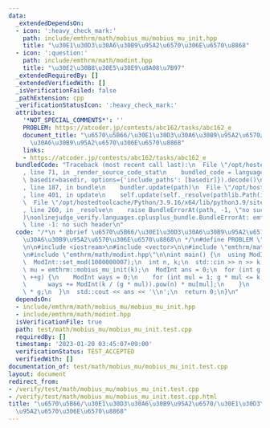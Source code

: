 ```yaml
---
data:
  _extendedDependsOn:
  - icon: ':heavy_check_mark:'
    path: include/emthrm/math/mobius_mu/mobius_mu_init.hpp
    title: "\u30E1\u30D3\u30A6\u30B9\u95A2\u6570\u306E\u6570\u8868"
  - icon: ':question:'
    path: include/emthrm/math/modint.hpp
    title: "\u30E2\u30B8\u30E5\u30E9\u8A08\u7B97"
  _extendedRequiredBy: []
  _extendedVerifiedWith: []
  _isVerificationFailed: false
  _pathExtension: cpp
  _verificationStatusIcon: ':heavy_check_mark:'
  attributes:
    '*NOT_SPECIAL_COMMENTS*': ''
    PROBLEM: https://atcoder.jp/contests/abc162/tasks/abc162_e
    document_title: "\u6570\u5B66/\u30E1\u30D3\u30A6\u30B9\u95A2\u6570/\u30E1\u30D3\
      \u30A6\u30B9\u95A2\u6570\u306E\u6570\u8868"
    links:
    - https://atcoder.jp/contests/abc162/tasks/abc162_e
  bundledCode: "Traceback (most recent call last):\n  File \"/opt/hostedtoolcache/Python/3.9.16/x64/lib/python3.9/site-packages/onlinejudge_verify/documentation/build.py\"\
    , line 71, in _render_source_code_stat\n    bundled_code = language.bundle(stat.path,\
    \ basedir=basedir, options={'include_paths': [basedir]}).decode()\n  File \"/opt/hostedtoolcache/Python/3.9.16/x64/lib/python3.9/site-packages/onlinejudge_verify/languages/cplusplus.py\"\
    , line 187, in bundle\n    bundler.update(path)\n  File \"/opt/hostedtoolcache/Python/3.9.16/x64/lib/python3.9/site-packages/onlinejudge_verify/languages/cplusplus_bundle.py\"\
    , line 401, in update\n    self.update(self._resolve(pathlib.Path(included), included_from=path))\n\
    \  File \"/opt/hostedtoolcache/Python/3.9.16/x64/lib/python3.9/site-packages/onlinejudge_verify/languages/cplusplus_bundle.py\"\
    , line 260, in _resolve\n    raise BundleErrorAt(path, -1, \"no such header\"\
    )\nonlinejudge_verify.languages.cplusplus_bundle.BundleErrorAt: emthrm/math/mobius_mu/mobius_mu_init.hpp:\
    \ line -1: no such header\n"
  code: "/*\n * @brief \u6570\u5B66/\u30E1\u30D3\u30A6\u30B9\u95A2\u6570/\u30E1\u30D3\
    \u30A6\u30B9\u95A2\u6570\u306E\u6570\u8868\n */\n#define PROBLEM \"https://atcoder.jp/contests/abc162/tasks/abc162_e\"\
    \n\n#include <iostream>\n#include <vector>\n\n#include \"emthrm/math/mobius_mu/mobius_mu_init.hpp\"\
    \n#include \"emthrm/math/modint.hpp\"\n\nint main() {\n  using ModInt = emthrm::MInt<0>;\n\
    \  ModInt::set_mod(1000000007);\n  int n, k;\n  std::cin >> n >> k;\n  const std::vector<int>\
    \ mu = emthrm::mobius_mu_init(k);\n  ModInt ans = 0;\n  for (int g = 1; g <= k;\
    \ ++g) {\n    ModInt ways = 0;\n    for (int mul = 1; g * mul <= k; ++mul) {\n\
    \      ways += ModInt(k / (g * mul)).pow(n) * mu[mul];\n    }\n    ans += ways\
    \ * g;\n  }\n  std::cout << ans << '\\n';\n  return 0;\n}\n"
  dependsOn:
  - include/emthrm/math/mobius_mu/mobius_mu_init.hpp
  - include/emthrm/math/modint.hpp
  isVerificationFile: true
  path: test/math/mobius_mu/mobius_mu_init.test.cpp
  requiredBy: []
  timestamp: '2023-01-20 03:45:07+09:00'
  verificationStatus: TEST_ACCEPTED
  verifiedWith: []
documentation_of: test/math/mobius_mu/mobius_mu_init.test.cpp
layout: document
redirect_from:
- /verify/test/math/mobius_mu/mobius_mu_init.test.cpp
- /verify/test/math/mobius_mu/mobius_mu_init.test.cpp.html
title: "\u6570\u5B66/\u30E1\u30D3\u30A6\u30B9\u95A2\u6570/\u30E1\u30D3\u30A6\u30B9\
  \u95A2\u6570\u306E\u6570\u8868"
---
```

